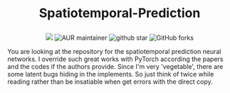<p align="center" style="font-size: 2em; font-weight: bolder">Spatiotemporal-Prediction</p>

<p align="center">
    <img src="https://img.shields.io/github/license/dreaming-coder/Spatiotemporal-Prediction">
    <img alt="AUR maintainer" src="https://img.shields.io/aur/maintainer/Spatiotemporal-Prediction">
    <img src="https://img.shields.io/github/stars/dreaming-coder/Spatiotemporal-Prediction?style=social" alt="github star"/>
    <img alt="GitHub forks" src="https://img.shields.io/github/forks/dreaming-coder/Spatiotemporal-Prediction?style=social">
</p>

You are looking at the repository for the spatiotemporal prediction neural networks. I override such great works with
PyTorch according the papers and the codes if the authors provide. Since I'm very 'vegetable', there are some latent bugs
hiding in the implements. So just think of twice while reading rather than be insatiable when get errors with the direct copy.